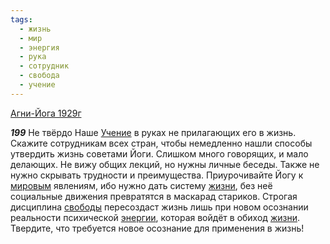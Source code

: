 ```yaml
---
tags:
  - жизнь
  - мир
  - энергия
  - рука
  - сотрудник
  - свобода
  - учение
---
```


[Агни-Йога 1929г](https://127.0.0.1:4002/agni/1929)

___199___
Не твёрдо Наше [Учение](../../../tags/#учение) в руках не прилагающих его в жизнь. Скажите сотрудникам всех стран, чтобы немедленно нашли способы утвердить жизнь советами Йоги. Слишком много говорящих, и мало делающих. Не вижу общих лекций, но нужны личные беседы. Также не нужно скрывать трудности и преимущества. Приурочивайте Йогу к [мировым](../../../tags/#мир) явлениям, ибо нужно дать систему [жизни](../../../tags/#жизнь), без неё социальные движения превратятся в маскарад стариков. Строгая дисциплина [свободы](../../../tags/#свобода) пересоздаст жизнь лишь при новом осознании реальности психической [энергии](../../../tags/#энергия), которая войдёт в обиход [жизни](../../../tags/#жизнь). Твердите, что требуется новое осознание для применения в жизнь!   

